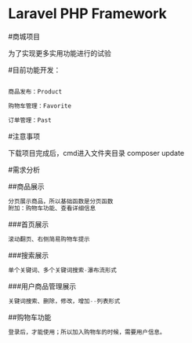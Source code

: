 # Laravel PHP Framework

#商城项目

为了实现更多实用功能进行的试验

#目前功能开发：

```php

商品发布：Product

购物车管理：Favorite

订单管理：Past

```

#注意事项

下载项目完成后，cmd进入文件夹目录
composer update


#需求分析

##商品展示


```php
分页展示商品，所以基础函数是分页函数
附加：购物车功能、查看详细信息

```

###首页展示

```php
滚动翻页、右侧简易购物车提示

```

###搜索展示

```php
单个关键词、多个关键词搜索-瀑布流形式

```

###用户商品管理展示

```php
关键词搜索、删除，修改，增加--列表形式

```

##购物车功能

```php
登录后，才能使用；所以加入购物车的时候，需要用户信息。

```
